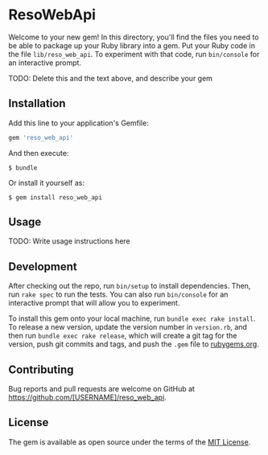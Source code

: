 # ResoWebApi

Welcome to your new gem! In this directory, you'll find the files you need to be able to package up your Ruby library into a gem. Put your Ruby code in the file `lib/reso_web_api`. To experiment with that code, run `bin/console` for an interactive prompt.

TODO: Delete this and the text above, and describe your gem

## Installation

Add this line to your application's Gemfile:

```ruby
gem 'reso_web_api'
```

And then execute:

    $ bundle

Or install it yourself as:

    $ gem install reso_web_api

## Usage

TODO: Write usage instructions here

## Development

After checking out the repo, run `bin/setup` to install dependencies. Then, run `rake spec` to run the tests. You can also run `bin/console` for an interactive prompt that will allow you to experiment.

To install this gem onto your local machine, run `bundle exec rake install`. To release a new version, update the version number in `version.rb`, and then run `bundle exec rake release`, which will create a git tag for the version, push git commits and tags, and push the `.gem` file to [rubygems.org](https://rubygems.org).

## Contributing

Bug reports and pull requests are welcome on GitHub at https://github.com/[USERNAME]/reso_web_api.

## License

The gem is available as open source under the terms of the [MIT License](https://opensource.org/licenses/MIT).
